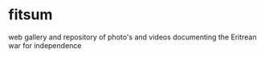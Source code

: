 # fitsum
web gallery and repository of photo's and videos documenting the Eritrean war for independence 
